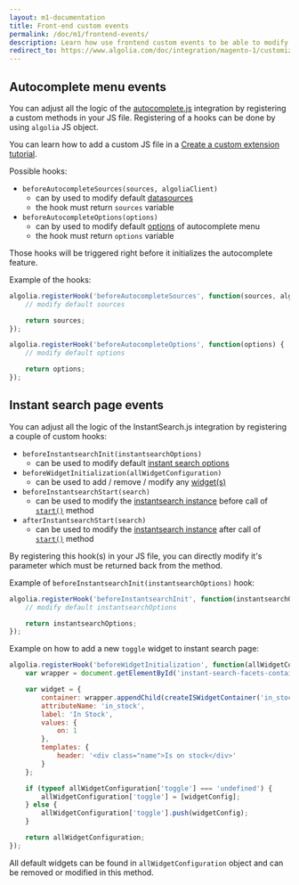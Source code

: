 ```yaml
---
layout: m1-documentation
title: Front-end custom events
permalink: /doc/m1/frontend-events/
description: Learn how use frontend custom events to be able to modify autocomplete menu and instant search results page in Algolia extension for Magento
redirect_to: https://www.algolia.com/doc/integration/magento-1/customize/custom-front-end-events/
---
```


## Autocomplete menu events

You can adjust all the logic of the [autocomplete.js](https://github.com/algolia/autocomplete.js) integration by registering a custom methods in your JS file.
Registering of a hooks can be done by using `algolia` JS object.

<div class="alert alert-info">
    You can learn how to add a custom JS file in a
    <a href="{{ site.baseurl }}/doc/m1/customize-extension/#adding-a-new-javascript-file">Create a custom extension tutorial</a>.
</div>

Possible hooks:

- `beforeAutocompleteSources(sources, algoliaClient)`
    - can by used to modify default [datasources](https://github.com/algolia/autocomplete.js#datasets)
    - the hook must return `sources` variable
- `beforeAutocompleteOptions(options)`
    - can by used to modify default [options](https://github.com/algolia/autocomplete.js#options) of autocomplete menu
    - the hook must return `options` variable

Those hooks will be triggered right before it initializes the autocomplete feature.

Example of the hooks:

```js
algolia.registerHook('beforeAutocompleteSources', function(sources, algoliaClient) {
	// modify default sources

	return sources;
});

algolia.registerHook('beforeAutocompleteOptions', function(options) {
	// modify default options

	return options;
});
```

## Instant search page events

You can adjust all the logic of the InstantSearch.js integration by registering a couple of custom hooks:

- `beforeInstantsearchInit(instantsearchOptions)`
	- can be used to modify default [instant search options](https://community.algolia.com/instantsearch.js/v2/instantsearch.html#description)
- `beforeWidgetInitialization(allWidgetConfiguration)`
    - can be used to add / remove / modify any [widget(s)](https://community.algolia.com/instantsearch.js/v2/widgets.html)
- `beforeInstantsearchStart(search)`
    - can be used to modify the [instantsearch instance](https://community.algolia.com/instantsearch.js/v2/instantsearch.html#description) before call of [`start()`](https://community.algolia.com/instantsearch.js/v2/instantsearch.html#struct-start) method
- `afterInstantsearchStart(search)`
    - can be used to modify the [instantsearch instance](https://community.algolia.com/instantsearch.js/v2/instantsearch.html#description) after call of [`start()`](https://community.algolia.com/instantsearch.js/v2/instantsearch.html#struct-start) method

By registering this hook(s) in your JS file, you can directly modify it's parameter which must be returned back from the method.

Example of `beforeInstantsearchInit(instantsearchOptions)` hook:

```js
algolia.registerHook('beforeInstantsearchInit', function(instantsearchOptions) {
	// modify default instantsearchOptions

	return instantsearchOptions;
});
```

Example on how to add a new `toggle` widget to instant search page:

```js
algolia.registerHook('beforeWidgetInitialization', function(allWidgetConfiguration) {
    var wrapper = document.getElementById('instant-search-facets-container');

    var widget = {
        container: wrapper.appendChild(createISWidgetContainer('in_stock')),
        attributeName: 'in_stock',
        label: 'In Stock',
        values: {
            on: 1
        },
        templates: {
            header: '<div class="name">Is on stock</div>'
        }
    };

    if (typeof allWidgetConfiguration['toggle'] === 'undefined') {
        allWidgetConfiguration['toggle'] = [widgetConfig];
    } else {
        allWidgetConfiguration['toggle'].push(widgetConfig);
    }

    return allWidgetConfiguration;
});
```

All default widgets can be found in `allWidgetConfiguration` object and can be removed or modified in this method.
